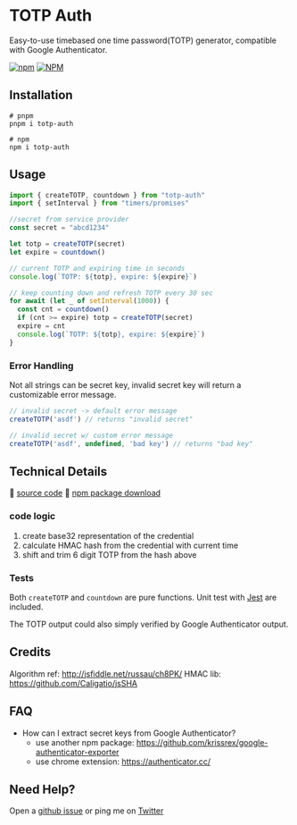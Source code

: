 # TOTP Auth

Easy-to-use timebased one time password(TOTP) generator, compatible with Google Authenticator.

[![npm](https://img.shields.io/npm/v/totp-auth)][npm-totp]
[![NPM](https://img.shields.io/npm/l/totp-auth)](https://opensource.org/licenses/ISC)

## Installation

```shell
# pnpm
pnpm i totp-auth

# npm
npm i totp-auth
```

## Usage

```js
import { createTOTP, countdown } from "totp-auth"
import { setInterval } from "timers/promises"

//secret from service provider
const secret = "abcd1234"

let totp = createTOTP(secret)
let expire = countdown()

// current TOTP and expiring time in seconds
console.log(`TOTP: ${totp}, expire: ${expire}`)

// keep counting down and refresh TOTP every 30 sec
for await (let _ of setInterval(1000)) {
  const cnt = countdown()
  if (cnt >= expire) totp = createTOTP(secret)
  expire = cnt
  console.log(`TOTP: ${totp}, expire: ${expire}`)
}
```

### Error Handling

Not all strings can be secret key, invalid secret key will return a customizable error message.

```js
// invalid secret -> default error message
createTOTP('asdf') // returns "invalid secret" 

// invalid secret w/ custom error message
createTOTP('asdf', undefined, 'bad key') // returns "bad key" 
```

## Technical Details

🔗 [source code](https://github.com/hoishing/totp-auth)
🔗 [npm package download][npm-totp]

### code logic

1. create base32 representation of the credential
1. calculate HMAC hash from the credential with current time
1. shift and trim 6 digit TOTP from the hash above

### Tests

Both `createTOTP` and `countdown` are pure functions. Unit test with [Jest](https://jestjs.io/) are included.

The TOTP output could also simply verified by Google Authenticator output.

## Credits

Algorithm ref: http://jsfiddle.net/russau/ch8PK/
HMAC lib: https://github.com/Caligatio/jsSHA

## FAQ

- How can I extract secret keys from Google Authenticator?
  - use another npm package: https://github.com/krissrex/google-authenticator-exporter
  - use chrome extension: https://authenticator.cc/

## Need Help?

Open a [github issue](https://github.com/hoishing/totp-auth/issues) or ping me on [Twitter](https://twitter.com/hoishing)

[npm-totp]: https://www.npmjs.com/package/totp-auth
